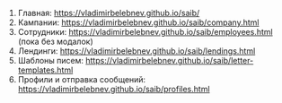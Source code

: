 1. Главная: https://vladimirbelebnev.github.io/saib/
2. Кампании: https://vladimirbelebnev.github.io/saib/company.html
3. Сотрудники: https://vladimirbelebnev.github.io/saib/employees.html (пока без модалок)
4. Лендинги: https://vladimirbelebnev.github.io/saib/lendings.html
5. Шаблоны писем: https://vladimirbelebnev.github.io/saib/letter-templates.html
6. Профили и отправка сообщений: https://vladimirbelebnev.github.io/saib/profiles.html
